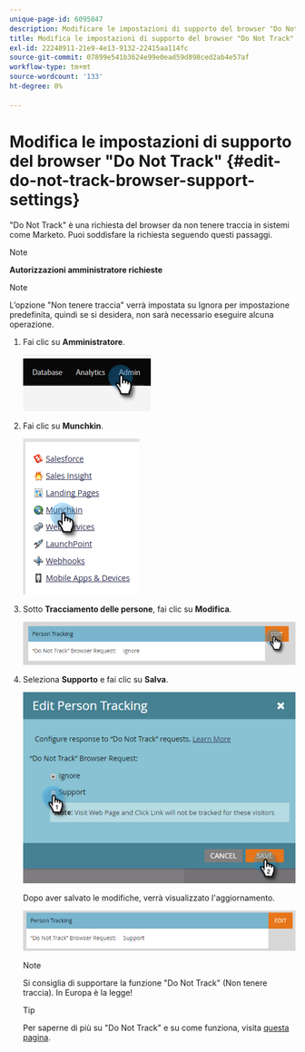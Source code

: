 ```yaml
---
unique-page-id: 6095047
description: Modificare le impostazioni di supporto del browser "Do Not Track" - Marketo Docs - Documentazione del prodotto
title: Modifica le impostazioni di supporto del browser "Do Not Track"
exl-id: 22248911-21e9-4e13-9132-22415aa114fc
source-git-commit: 07899e541b3624e99e0ead59d898ced2ab4e57af
workflow-type: tm+mt
source-wordcount: '133'
ht-degree: 0%

---
```


# Modifica le impostazioni di supporto del browser &quot;Do Not Track&quot; {#edit-do-not-track-browser-support-settings}

&quot;Do Not Track&quot; è una richiesta del browser da non tenere traccia in sistemi come Marketo. Puoi soddisfare la richiesta seguendo questi passaggi.

>[!NOTE]
>
>**Autorizzazioni amministratore richieste**

>[!NOTE]
>
>L’opzione &quot;Non tenere traccia&quot; verrà impostata su Ignora per impostazione predefinita, quindi se si desidera, non sarà necessario eseguire alcuna operazione.

1. Fai clic su **Amministratore**.

   ![](assets/edit-do-not-track-browser-support-settings-1.png)

1. Fai clic su **Munchkin**.

   ![](assets/edit-do-not-track-browser-support-settings-2.png)

1. Sotto **Tracciamento delle persone**, fai clic su **Modifica**.

   ![](assets/edit-do-not-track-browser-support-settings-3.png)

1. Seleziona **Supporto** e fai clic su **Salva**.

   ![](assets/edit-do-not-track-browser-support-settings-4.png)

   Dopo aver salvato le modifiche, verrà visualizzato l&#39;aggiornamento.

   ![](assets/edit-do-not-track-browser-support-settings-5.png)

   >[!NOTE]
   >
   >Si consiglia di supportare la funzione &quot;Do Not Track&quot; (Non tenere traccia). In Europa è la legge!

   >[!TIP]
   >
   >Per saperne di più su &quot;Do Not Track&quot; e su come funziona, visita [questa pagina](https://en.wikipedia.org/wiki/Do_Not_Track).
